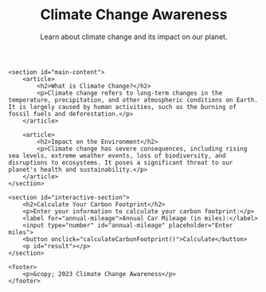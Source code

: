 <!DOCTYPE html>
<html lang="en">
<head>
    <meta charset="UTF-8">
    <meta name="viewport" content="width=device-width, initial-scale=1.0">
    <link rel="stylesheet" href="style.css">
    <title>Climate Change Awareness</title>
</head>
<body>
    <header>
        <h1>Climate Change Awareness</h1>
        <p>Learn about climate change and its impact on our planet.</p>
    </header>

    <section id="main-content">
        <article>
            <h2>What is Climate Change?</h2>
            <p>Climate change refers to long-term changes in the temperature, precipitation, and other atmospheric conditions on Earth. It is largely caused by human activities, such as the burning of fossil fuels and deforestation.</p>
        </article>

        <article>
            <h2>Impact on the Environment</h2>
            <p>Climate change has severe consequences, including rising sea levels, extreme weather events, loss of biodiversity, and disruptions to ecosystems. It poses a significant threat to our planet's health and sustainability.</p>
        </article>
    </section>

    <section id="interactive-section">
        <h2>Calculate Your Carbon Footprint</h2>
        <p>Enter your information to calculate your carbon footprint:</p>
        <label for="annual-mileage">Annual Car Mileage (in miles):</label>
        <input type="number" id="annual-mileage" placeholder="Enter miles">
        <button onclick="calculateCarbonFootprint()">Calculate</button>
        <p id="result"></p>
    </section>

    <footer>
        <p>&copy; 2023 Climate Change Awareness</p>
    </footer>

</body>
</html>

